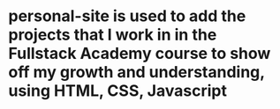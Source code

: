 # personal-site is used to add the projects that I work in in the Fullstack Academy course to show off my growth and understanding, using HTML, CSS,  Javascript